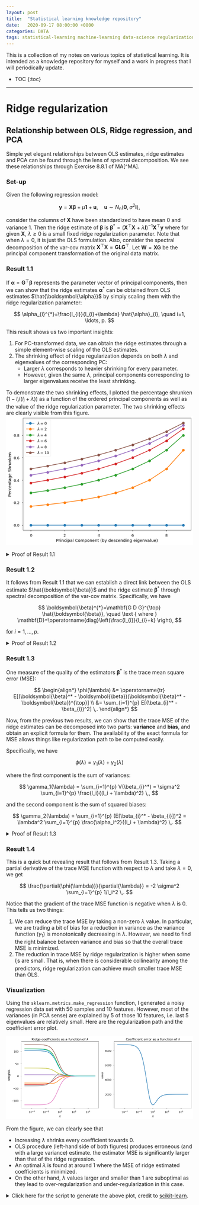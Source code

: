 ```yaml
---
layout: post
title:  "Statistical learning knowledge repository"
date:   2020-09-17 08:00:00 +0800
categories: DATA
tags: statistical-learning machine-learning data-science regularization supervised-learning
---
```


This is a collection of my notes on various topics of statistical learning. It is intended as a knowledge repository for myself and a work in progress that I will periodically update. 

* TOC
{:toc}
-------------------------------------------------------------------------------

# Ridge regularization
## Relationship between OLS, Ridge regression, and PCA
Simple yet elegant relationships between OLS estimates, ridge estimates and PCA can be found through the lens of spectral decomposition. We see these relationships through Exercise 8.8.1 of MA[^MA].

### Set-up

Given the following regression model:

$$
\mathbf{y}=\mathbf{X} \boldsymbol{\beta}+\mu \mathbf{1}+\mathbf{u}, \quad \mathbf{u} \sim N_{\mathrm{n}}\left(\mathbf{0}, \sigma^{2} \mathbf{I}\right),
$$

consider the columns of $\mathbf{X}$ have been standardized to have mean 0 and variance 1. Then the ridge estimate of $\boldsymbol{\beta}$ is $\boldsymbol{\beta}^* = (\mathbf{X}^{\top} \mathbf{X} + \lambda \mathbf{I})^{-1} \mathbf{X}^{\top} \mathbf{y}$ where for given $\mathbf{X}$, $\lambda \ge 0$ is a small fixed ridge regularization parameter. Note that when $\lambda = 0$, it is just the OLS formulation. Also, consider the spectral decomposition of the var-cov matrix $\mathbf{X}^{\top} \mathbf{X} = \mathbf{G} \mathbf{L} \mathbf{G}^{\top}$. Let $\mathbf{W} = \mathbf{X}\mathbf{G}$ be the principal component transformation of the original data matrix. 

### Result 1.1

If $\boldsymbol{\alpha} = \mathbf{G}^{\top}\boldsymbol{\beta}$ represents the parameter vector of principal components, then we can show that the ridge estimates $\boldsymbol{\alpha}^*$ can be obtained from OLS estimates $\hat{\boldsymbol{\alpha}}$ by simply scaling them with the ridge regularization parameter:

$$
\alpha_{i}^{*}=\frac{l_{i}}{l_{i}+\lambda} \hat{\alpha}_{i}, \quad i=1, \ldots, p.
$$

This result shows us two important insights:
1. For PC-transformed data, we can obtain the ridge estimates through a simple element-wise scaling of the OLS estimates.
2. The shrinking effect of ridge regularization depends on both $\lambda$ and eigenvalues of the corresponding PC:
    - Larger $\lambda$ corresponds to heavier shrinking for every parameter. 
    - However, given the same $\lambda$, principal components corresponding to larger eigenvalues receive the least shrinking.

To demonstrate the two shrinking effects, I plotted the percentage shrunken ($1- l_{i}/(l_{i}+\lambda)$) as a function of the ordered principal components as well as the value of the ridge regularization parameter. The two shrinking effects are clearly visible from this figure.
![lambda_effect](/assets/learning-repo/pca_ridge_lambda_effect.png)

<details>
    <summary>Proof of Result 1.1</summary>
Since $\boldsymbol{\alpha} = \mathbf{G}^{\top}\boldsymbol{\beta}$ and $\mathbf{W} = \mathbf{X}\mathbf{G}$, then 

$$
\begin{align*}
\boldsymbol{\alpha}^* &= (\mathbf{W}^{\top}\mathbf{W} + \lambda \mathbf{I})^{-1} \mathbf{W}^{\top}\mathbf{y} \\
&= (\Lambda + \lambda \mathbf{I})^{-1} \mathbf{W}^{\top}\mathbf{y} \\
&= \operatorname{diag}((l_{i} + \lambda)^{-1}) \mathbf{W}^{\top}\mathbf{y}, \quad i=1, \ldots, p.
\end{align*}
$$

Hence 

$$
\alpha^*_{i} = (l_i + \lambda)^{-1}\mathbf{w}^{\top}_{(i)}\mathbf{y} \,,
$$ 

for $i=1, \ldots, p$, where $\mathbf{w}_{(i)}$ is the $i$th column of $\mathbf{W}$. Since 

$$
\begin{align*}
\hat{\boldsymbol{\alpha}} &= (\mathbf{W}^{\top}\mathbf{W})^{-1} \mathbf{W}^{\top}\mathbf{y} \\
&= \operatorname{diag}(l_{i}^{-1}) \mathbf{W}^{\top}\mathbf{y}, \quad i=1, \ldots, p.
\end{align*}
$$

We have 

$$
\hat{\alpha}_{i} = l_i^{-1}\mathbf{w}^{\top}_{(i)}\mathbf{y} \,,
$$

for $i=1, \ldots, p$. Therefore, by comparing the two estimate expressions, we have the result

$$
\alpha_{i}^{*}=\frac{l_{i}}{l_{i}+\lambda} \hat{\alpha}_{i}, \quad i=1, \ldots, p. \blacksquare
$$


</details>

### Result 1.2

It follows from Result 1.1 that we can establish a direct link between the OLS estimate $\hat{\boldsymbol{\beta}}$ and the ridge estimate $\boldsymbol{\beta}^*$ through spectral decomposition of the var-cov matrix. Specifically, we have

$$
\boldsymbol{\beta}^{*}=\mathbf{G D G}^{\top} \hat{\boldsymbol{\beta}}, \quad \text { where } \mathbf{D}=\operatorname{diag}\left(\frac{l_{i}}{l_{i}+k} \right),
$$

for $i=1, \ldots, p$.

<details>
    <summary>Proof of Result 1.2</summary>
Since $\alpha_{i}^{*}=\frac{l_{i}}{l_{i}+\lambda} \hat{\alpha}_{i}$, for $i=1, \ldots, p$, and $\hat{\boldsymbol{\alpha}} = \mathbf{G}^{\top}\hat{\boldsymbol{\beta}}$, then

$$
\boldsymbol{\alpha}^{*} =  \operatorname{diag}(l_{i}/(l_{i}+k)) \mathbf{G}^{\top}\hat{\boldsymbol{\beta}} \,,
$$

by writing in matrix form. Also, since 

$$
\boldsymbol{\alpha}^* = \mathbf{G}^{\top}\boldsymbol{\beta}^*
$$

where $\boldsymbol{\beta}^*$ is the ridge estimate of $\boldsymbol{\beta}$, then we have

$$
\begin{align*}
\mathbf{G}^{\top}\boldsymbol{\beta}^* &= \operatorname{diag}(l_{i}/(l_{i}+k)) \mathbf{G}^{\top}\hat{\boldsymbol{\beta}} \\
\boldsymbol{\beta}^* &= \mathbf{G} \operatorname{diag}(l_{i}/(l_{i}+k)) \mathbf{G}^{\top}\hat{\boldsymbol{\beta}} \\
&= \mathbf{G D G}^{\top} \hat{\boldsymbol{\beta}}
\end{align*}
$$

where $\mathbf{D}=\operatorname{diag}\left(\frac{l_{i}}{l_{i}+k} \right)$, for $i=1, \ldots, p$. $\blacksquare$
</details>

### Result 1.3

One measure of the quality of the estimators $\boldsymbol{\beta}^*$ is the trace mean square error (MSE):

$$
\begin{align*}
\phi(\lambda) &= \operatorname{tr} E[(\boldsymbol{\beta}^* - \boldsymbol{\beta})(\boldsymbol{\beta}^* - \boldsymbol{\beta})^{\top}] \\
&= \sum_{i=1}^{p} E[(\beta_{i}^* - \beta_{i})^2] \,.
\end{align*}
$$

Now, from the previous two results, we can show that the trace MSE of the ridge estimates can be decomposed into two parts: **variance** and **bias**, and obtain an explicit formula for them. The availability of the exact formula for MSE allows things like regularization path to be computed easily.

Specifically, we have 

$$
\phi(\lambda) = \gamma_1(\lambda) + \gamma_2(\lambda)
$$

where the first component is the sum of variances:

$$
\gamma_1(\lambda) = \sum_{i=1}^{p} V(\beta_{i}^*) = \sigma^2 \sum_{i=1}^{p} \frac{l_i}{(l_i + \lambda)^2} \,,
$$

and the second component is the sum of squared biases:

$$
\gamma_2(\lambda) = \sum_{i=1}^{p} (E[\beta_{i}^* - \beta_{i}])^2 = \lambda^2 \sum_{i=1}^{p} \frac{\alpha_i^2}{(l_i + \lambda)^2} \,.
$$

<details>
    <summary>Proof of Result 1.3</summary>
    <div markdown="1">
First let's look at the sum of variances. We start by writing out the expression for the variance of the ridge estimates:

$$
\begin{align*}
V(\boldsymbol{\beta}^*) &= \mathbf{GDG}^{\top} V(\hat{\boldsymbol{\beta}}) \mathbf{GDG}^{\top} \\
&= \mathbf{GDG}^{\top} \sigma^2 \mathbf{X^{\top}X}^{-1} \mathbf{GDG}^{\top} \\
&= \sigma^2 \mathbf{GDG}^{\top} (\mathbf{GLG})^{-1} \mathbf{GDG}^{\top} \\
&= \sigma^2 \mathbf{GD} L^{-1} \mathbf{DG}^{\top} \\
&= \sigma^2 \mathbf{G} \operatorname{diag}(l_i/(l_i + \lambda)^2) \mathbf{G}^{\top} \,, \quad i=1, \ldots, p.
\end{align*}
$$ 

Hence, by extracting out the variances from the diagonal, we obtain the first expression:

$$
\begin{align*}
\gamma_1(\lambda) &= \sum_{i=1}^{p} V(\beta_{i}^*) \\
&= \operatorname{tr} V(\boldsymbol{\beta}^*) \\
&= \sigma^2 \operatorname{tr}(\operatorname{diag}(l_i/(l_i + \lambda)^2) \mathbf{G}^{\top} \mathbf{G}) \\
&= \sigma^2 \sum_{i=1}^{p} \frac{l_i}{(l_i + \lambda)^2} \,.
\end{align*}
$$

Now let's look at the bias term. We write it in matrix form to see that:

$$
\begin{align*}
\gamma_2(\lambda) &= \sum_{i=1}^{p} (E[\beta_{i}^* - \beta_{i}])^2 \\
&= (E[\boldsymbol{\beta}^*] - \boldsymbol{\beta})^{\top}(E[\boldsymbol{\beta}^*] - \boldsymbol{\beta}) \\
&= (\mathbf{GDG}^{\top}\boldsymbol{\beta} - \boldsymbol{\beta})^{\top}(\mathbf{GDG}^{\top}\boldsymbol{\beta} - \boldsymbol{\beta}) \\
&= \mathbf{B}^{\top}\mathbf{GD}^2\mathbf{G}^{\top}\boldsymbol{\beta} - 2\boldsymbol{\beta}^{\top}\mathbf{GDG^{\top}}\boldsymbol{\beta} + \boldsymbol{\beta}^{\top}\boldsymbol{\beta} \\
&= \boldsymbol{\alpha}^{\top}\mathbf{D}^2\boldsymbol{\alpha} - 2\boldsymbol{\alpha}^{\top}\mathbf{D}\boldsymbol{\alpha} + \boldsymbol{\alpha}^{\top}\mathbf{G^{\top}G}\boldsymbol{\alpha} \\
&= \boldsymbol{\alpha}^{\top} (\mathbf{D}^2 - 2\mathbf{D} + 1) \boldsymbol{\alpha} \\
&= \boldsymbol{\alpha}^{\top} \operatorname{diag}(\lambda^2/(l_i + \lambda)^2) \boldsymbol{\alpha} \\
&= \lambda^2 \sum_{i=1}^{p}(\alpha_{i}^2/(l_i + \lambda)^2) \,.
\end{align*}
$$

Combining the two gamma terms completes the proof. $\blacksquare$
</div>
</details>

### Result 1.4

This is a quick but revealing result that follows from Result 1.3. Taking a partial derivative of the trace MSE function with respect to $\lambda$ and take $\lambda = 0$, we get

$$
\frac{\partial{\phi(\lambda)}}{\partial{\lambda}} = -2 \sigma^2 \sum_{i=1}^{p} 1/l_i^2 \,.
$$

Notice that the gradient of the trace MSE function is negative when $\lambda$ is 0. This tells us two things:
1. We can reduce the trace MSE by taking a non-zero $\lambda$ value. In particular, we are trading a bit of bias for a reduction in variance as the variance function ($\gamma_1$) is monotonically decreasing in $\lambda$. However, we need to find the right balance between variance and bias so that the overall trace MSE is minimized. 
2. The reduction in trace MSE by ridge regularization is higher when some $l_i$s are small. That is, when there is considerable collinearity among the predictors, ridge regularization can achieve much smaller trace MSE than OLS. 

### Visualization 

Using the `sklearn.metrics.make_regression` function, I generated a noisy regression data set with 50 samples and 10 features. However, most of the variances (in PCA sense) are explained by 5 of those 10 features, i.e. last 5 eigenvalues are relatively small. Here are the regularization path and the coefficient error plot.

![ridge_error](/assets/learning-repo/ridge_lambda_mse.png)

From the figure, we can clearly see that
- Increasing $\lambda$ shrinks every coefficient towards 0. 
- OLS procedure (left-hand side of both figures) produces erroneous (and with a large variance) estimate. the estimator MSE is significantly larger than that of the ridge regression. 
- An optimal $\lambda$ is found at around 1 where the MSE of ridge estimated coefficients is minimized. 
- On the other hand, $\lambda$ values larger and smaller than 1 are suboptimal as they lead to over-regularization and under-regularization in this case.

<details>
<summary>Click here for the script to generate the above plot, credit to <a href="https://scikit-learn.org/stable/auto_examples/linear_model/plot_ridge_coeffs.html#sphx-glr-auto-examples-linear-model-plot-ridge-coeffs-py">scikit-learn</a>.</summary>
<div markdown="1">
``` python
import numpy as np
import matplotlib.pyplot as plt
from sklearn.datasets import make_regression
from sklearn.linear_model import Ridge
from sklearn.metrics import mean_squared_error

clf = Ridge()

X, y, w = make_regression(n_samples=50, n_features=10, coef=True,
                          random_state=1, noise=50, 
                          effective_rank=5)

coefs = []
errors = []

lambdas = np.logspace(-5, 5, 200)

# Train the model with different regularisation strengths
for a in lambdas:
    clf.set_params(alpha=a)
    clf.fit(X, y)
    coefs.append(clf.coef_)
    errors.append(mean_squared_error(clf.coef_, w))

# Display results
with plt.style.context('seaborn-talk'):
    plt.figure(figsize=(15, 6))

    plt.subplot(121)
    ax = plt.gca()
    ax.plot(lambdas, coefs)
    ax.set_xscale('log')
    plt.xlabel('$\lambda$')
    plt.ylabel('weights')
    plt.title('Ridge coefficients as a function of $\lambda$')
    plt.axis('tight')

    plt.subplot(122)
    ax = plt.gca()
    ax.plot(lambdas, errors)
    ax.set_xscale('log')
    plt.xlabel('$\lambda$')
    plt.ylabel('error')
    plt.title('Coefficient error as a function of $\lambda$')
    plt.axis('tight')

    plt.show()
```
</div>
</details>



# References
{: .no_toc}

[^MA]: Mardia, K. V., Kent, J. T., & Bibby, J. M. *Multivariate Analysis*. 1979. Probability and mathematical statistics. Academic Press Inc.


